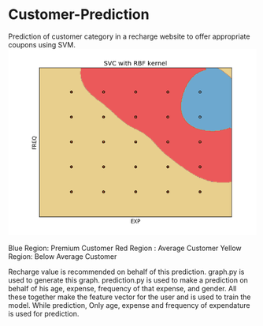 # Customer-Prediction
Prediction of customer category in a recharge website to offer appropriate coupons using SVM.
![Alt text](/TrainingDatasetGraph.png?raw=true "Graph formed by training dataset")

Blue Region: Premium Customer
Red Region : Average Customer
Yellow Region: Below Average Customer

Recharge value is recommended on behalf of this prediction.
graph.py is used to generate this graph.
prediction.py is used to make a prediction on behalf of his age, expense, frequency of that expense, and gender.
All these together make the feature vector for the user and is used to train the model.
While prediction, Only age, expense and frequency of expendature is used for prediction.

